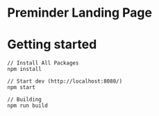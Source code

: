 # Preminder Landing Page

# Getting started

```
// Install All Packages
npm install

// Start dev (http://localhost:8080/)
npm start

// Building
npm run build
```